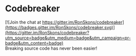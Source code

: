 # Codebreaker

[![Join the chat at https://gitter.im/RonSkons/codebreaker](https://badges.gitter.im/RonSkons/codebreaker.svg)](https://gitter.im/RonSkons/codebreaker?utm_source=badge&utm_medium=badge&utm_campaign=pr-badge&utm_content=badge)<br>
Breaking source code has never been easier!
